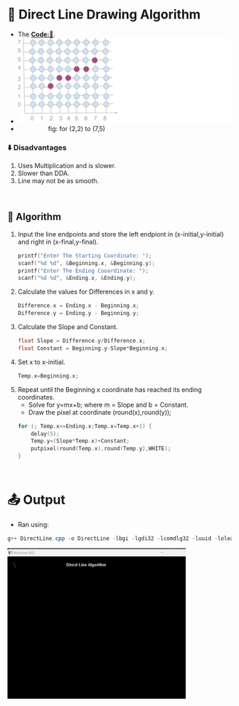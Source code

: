 # 📏 Direct Line Drawing Algorithm
- The **[Code:📑](../../C/DirectLine.cpp)**.
- <img src='./Resources/DDA.svg' width="700px">
- &emsp; &emsp; &emsp; &emsp;fig: for (2,2) to (7,5) 

### ⬇️ Disadvantages
1. Uses Multiplication and is slower.
2. Slower than DDA.
3. Line may not be as smooth.

&nbsp;
## 🤖 **Algorithm**
1. Input the line endpoints and store the left endpiont in (x-initial,y-initial) and right in (x-final,y-final).
    ```cpp
    printf("Enter The Starting Coordinate: ");
    scanf("%d %d", &Beginning.x, &Beginning.y);
    printf("Enter The Ending Cooardinate: ");
    scanf("%d %d", &Ending.x, &Ending.y);
    ```
2. Calculate the values for Differences in x and y. 
    ```cpp
    Difference.x = Ending.x - Beginning.x;
    Difference.y = Ending.y - Beginning.y;
    ```
3. Calculate the Slope and Constant.
    ```cpp
    float Slope = Difference.y/Difference.x;
    float Constant = Beginning.y-Slope*Beginning.x;
    ```
4. Set x to x-initial.
    ```cpp
    Temp.x=Beginning.x;
    ```
5. Repeat until the Beginning x coordinate has reached its ending coordinates.
    - Solve for y=mx+b; where m = Slope and b = Constant.
    - Draw the pixel at coordinate (round(x),round(y));
    ```cpp
    for (; Temp.x<=Ending.x;Temp.x=Temp.x+1) {
        delay(5);
        Temp.y=(Slope*Temp.x)+Constant;
        putpixel(round(Temp.x),round(Temp.y),WHITE);
    }
    ```

&nbsp;
# 📤 Output
- Ran using:
```powershell
g++ DirectLine.cpp -o DirectLine -lbgi -lgdi32 -lcomdlg32 -luuid -loleaut32 -lole32 ; ./DirectLine.exe
```
<img src='./Resources/DirectLine.gif'>